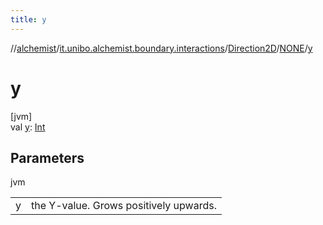```yaml
---
title: y
---
```

//[alchemist](../../../../index.html)/[it.unibo.alchemist.boundary.interactions](../../index.html)/[Direction2D](../index.html)/[NONE](index.html)/[y](y.html)



# y



[jvm]\
val [y](y.html): [Int](https://kotlinlang.org/api/latest/jvm/stdlib/kotlin/-int/index.html)



## Parameters


jvm

| | |
|---|---|
| y | the Y-value. Grows positively upwards. |




